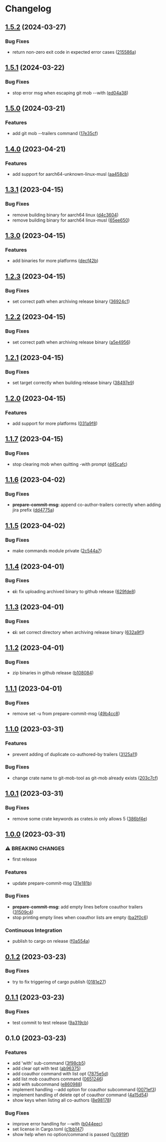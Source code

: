# Changelog

## [1.5.2](https://github.com/Mubashwer/git-mob/compare/v1.5.1...v1.5.2) (2024-03-27)


### Bug Fixes

* return non-zero exit code in expected error cases ([215586a](https://github.com/Mubashwer/git-mob/commit/215586ac5cf0d84d3de72a1369d268dc2084f62d))

## [1.5.1](https://github.com/Mubashwer/git-mob/compare/v1.5.0...v1.5.1) (2024-03-22)


### Bug Fixes

* stop error msg when escaping git mob --with ([ed04a38](https://github.com/Mubashwer/git-mob/commit/ed04a389bb269938b7d7e22b8dcfbe3f469dffc0))

## [1.5.0](https://github.com/Mubashwer/git-mob/compare/v1.4.0...v1.5.0) (2024-03-21)


### Features

* add git mob --trailers command ([17e35cf](https://github.com/Mubashwer/git-mob/commit/17e35cf862bcc11b8a333629ff0fba3b0edbd0de))

## [1.4.0](https://github.com/Mubashwer/git-mob/compare/v1.3.1...v1.4.0) (2023-04-21)


### Features

* add support for aarch64-unknown-linux-musl ([aa458cb](https://github.com/Mubashwer/git-mob/commit/aa458cbc758527f120e10a69d62133ecb1e1ec84))

## [1.3.1](https://github.com/Mubashwer/git-mob/compare/v1.3.0...v1.3.1) (2023-04-15)


### Bug Fixes

* remove building binary for aarch64 linux ([d4c3604](https://github.com/Mubashwer/git-mob/commit/d4c3604d3812778c8bd964d01826c43cf8ebef58))
* remove building binary for aarch64 linux-musl ([65ee650](https://github.com/Mubashwer/git-mob/commit/65ee650ab809cb3c70c3eb72cedced4e9b068364))

## [1.3.0](https://github.com/Mubashwer/git-mob/compare/v1.2.3...v1.3.0) (2023-04-15)


### Features

* add binaries for more platforms ([decf42b](https://github.com/Mubashwer/git-mob/commit/decf42bfd807734e772e3c8900d64f6d27bb913c))

## [1.2.3](https://github.com/Mubashwer/git-mob/compare/v1.2.2...v1.2.3) (2023-04-15)


### Bug Fixes

* set correct path when archiving release binary ([36924c1](https://github.com/Mubashwer/git-mob/commit/36924c117f7eee652fad72df708f16cda916e624))

## [1.2.2](https://github.com/Mubashwer/git-mob/compare/v1.2.1...v1.2.2) (2023-04-15)


### Bug Fixes

* set correct path when archiving release binary ([a5e4956](https://github.com/Mubashwer/git-mob/commit/a5e49560a8a94273ce64b22414aa9146a20d8cf3))

## [1.2.1](https://github.com/Mubashwer/git-mob/compare/v1.2.0...v1.2.1) (2023-04-15)


### Bug Fixes

* set target correctly when building release binary ([38497e9](https://github.com/Mubashwer/git-mob/commit/38497e942afdd27a9239cc88121dea84e0f3d46a))

## [1.2.0](https://github.com/Mubashwer/git-mob/compare/v1.1.7...v1.2.0) (2023-04-15)


### Features

* add support for more platforms ([031a9f8](https://github.com/Mubashwer/git-mob/commit/031a9f8aacaaf0d579f13e62fbf6554d52fae674))

## [1.1.7](https://github.com/Mubashwer/git-mob/compare/v1.1.6...v1.1.7) (2023-04-15)


### Bug Fixes

* stop clearing mob when quitting -with prompt ([d45cafc](https://github.com/Mubashwer/git-mob/commit/d45cafc5523c0ccd15e39d1166de6b81bd06c52c))

## [1.1.6](https://github.com/Mubashwer/git-mob/compare/v1.1.5...v1.1.6) (2023-04-02)


### Bug Fixes

* **prepare-commit-msg:** append co-author-trailers correctly when adding jira prefix ([dd4775a](https://github.com/Mubashwer/git-mob/commit/dd4775a3eda55e58fe542ee0bd2057edbea6fb4e))

## [1.1.5](https://github.com/Mubashwer/git-mob/compare/v1.1.4...v1.1.5) (2023-04-02)


### Bug Fixes

* make commands module private ([2c544a7](https://github.com/Mubashwer/git-mob/commit/2c544a7c95dee44f61cd6c03aa3f8f408fa29eef))

## [1.1.4](https://github.com/Mubashwer/git-mob/compare/v1.1.3...v1.1.4) (2023-04-01)


### Bug Fixes

* **ci:** fix uploading archived binary to github release ([629fde8](https://github.com/Mubashwer/git-mob/commit/629fde8cd18f9beb8498753be93a33434ae978fe))

## [1.1.3](https://github.com/Mubashwer/git-mob/compare/v1.1.2...v1.1.3) (2023-04-01)


### Bug Fixes

* **ci:** set correct directory when archiving release binary ([632a9f1](https://github.com/Mubashwer/git-mob/commit/632a9f1fc38bedeba118241c3e270693b15d967c))

## [1.1.2](https://github.com/Mubashwer/git-mob/compare/v1.1.1...v1.1.2) (2023-04-01)


### Bug Fixes

* zip binaries in github release ([b108084](https://github.com/Mubashwer/git-mob/commit/b108084dd878ebeb145eab02fe9f9fc1c1d37aef))

## [1.1.1](https://github.com/Mubashwer/git-mob/compare/v1.1.0...v1.1.1) (2023-04-01)


### Bug Fixes

* remove set -u from prepare-commit-msg ([49b4cc8](https://github.com/Mubashwer/git-mob/commit/49b4cc8564ffb674844c143a409a676c308b02d6))

## [1.1.0](https://github.com/Mubashwer/git-mob/compare/v1.0.1...v1.1.0) (2023-03-31)


### Features

* prevent adding of duplicate co-authored-by trailers ([3125a11](https://github.com/Mubashwer/git-mob/commit/3125a117fbd0af241b29ad09fe98bad1d4d9b63a))


### Bug Fixes

* change crate name to git-mob-tool as git-mob already exists ([203c7cf](https://github.com/Mubashwer/git-mob/commit/203c7cfe1847b15464a77dceca3b1c63343af4c6))

## [1.0.1](https://github.com/Mubashwer/git-mob/compare/v1.0.0...v1.0.1) (2023-03-31)


### Bug Fixes

* remove some crate keywords as crates.io only allows 5 ([386bf4e](https://github.com/Mubashwer/git-mob/commit/386bf4eba9788e6d608e1eb5027c3f02e8068dd7))

## [1.0.0](https://github.com/Mubashwer/git-mob/compare/v0.1.2...v1.0.0) (2023-03-31)


### ⚠ BREAKING CHANGES

* first release

### Features

* update prepare-commit-msg ([31e181b](https://github.com/Mubashwer/git-mob/commit/31e181bf62d7d925ea592dafe5647d856b6d9a95))


### Bug Fixes

* **prepare-commit-msg:** add empty lines before coauthor trailers ([31509c4](https://github.com/Mubashwer/git-mob/commit/31509c40e50d3a5149cbea95b8c44762e6a4ba3c))
* stop printing empty lines when coauthor lists are empty ([ba2f0c6](https://github.com/Mubashwer/git-mob/commit/ba2f0c6e7936e8fd5b248cb4727b83e81c441dc7))


### Continuous Integration

* publish to cargo on release ([f0a554a](https://github.com/Mubashwer/git-mob/commit/f0a554ab9a4dff54eb024afd04ee16087520a212))

## [0.1.2](https://github.com/Mubashwer/git-mob/compare/v0.1.1...v0.1.2) (2023-03-23)


### Bug Fixes

* try to fix triggering of cargo publish ([0181e27](https://github.com/Mubashwer/git-mob/commit/0181e27842bbecc7b057e08caf0a23ddc22da736))

## [0.1.1](https://github.com/Mubashwer/git-mob/compare/v0.1.0...v0.1.1) (2023-03-23)


### Bug Fixes

* test commit to test release ([9a319cb](https://github.com/Mubashwer/git-mob/commit/9a319cb96ef4483f020efb00a2aa6b101f400c12))

## 0.1.0 (2023-03-23)


### Features

* add 'with' sub-command ([3f98cb5](https://github.com/Mubashwer/git-mob/commit/3f98cb5bfec5d63eb419d5b895a59004c7d1db3e))
* add clear opt with test ([ab96375](https://github.com/Mubashwer/git-mob/commit/ab963752d15124880bfa361175c355da8def3e7f))
* add coauthor command with list opt ([7875e5d](https://github.com/Mubashwer/git-mob/commit/7875e5d80e19cc1c7f34e4a57ad67f507fd7a1bd))
* add list mob coauthors command ([0651246](https://github.com/Mubashwer/git-mob/commit/065124682b6a45f59059e607f83db349e8068ba1))
* add with subcommand ([e860988](https://github.com/Mubashwer/git-mob/commit/e8609882d42ceed6e27aa3ce0e93a4e68bcad8ac))
* implement handling --add option for coauthor subcommand ([0071ef3](https://github.com/Mubashwer/git-mob/commit/0071ef31310132cced2a4574ecfdd946d28bfd28))
* implement handling of delete opt of coauthor command ([4a15d54](https://github.com/Mubashwer/git-mob/commit/4a15d54b7ddce2c77336f3e02ee3eecc271e4ab9))
* show keys when listing all co-authors ([8e98178](https://github.com/Mubashwer/git-mob/commit/8e9817862fba21859756a52863a3cd7280b256ef))


### Bug Fixes

* improve error handling for --with ([b044eec](https://github.com/Mubashwer/git-mob/commit/b044eec50ebc67ad62012f32f64c86e391996eef))
* set  license in Cargo.toml ([c1bb147](https://github.com/Mubashwer/git-mob/commit/c1bb1476fd932022ece5b2f4bccf86ea4399377e))
* show help when no option/command is passed ([1c0919f](https://github.com/Mubashwer/git-mob/commit/1c0919fdbc0a50e0370005c20dbaff2c2cce2be1))

